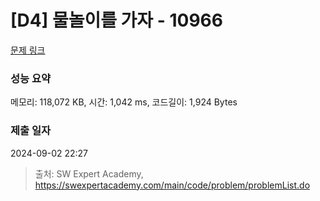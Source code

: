 # [D4] 물놀이를 가자 - 10966 

[문제 링크](https://swexpertacademy.com/main/code/problem/problemDetail.do?contestProbId=AXWXMZta-PsDFAST) 

### 성능 요약

메모리: 118,072 KB, 시간: 1,042 ms, 코드길이: 1,924 Bytes

### 제출 일자

2024-09-02 22:27



> 출처: SW Expert Academy, https://swexpertacademy.com/main/code/problem/problemList.do